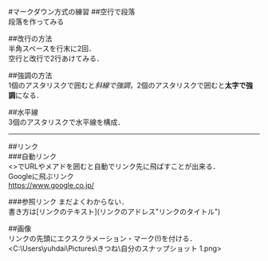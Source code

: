 #マークダウン方式の練習
##空行で段落  
段落を作ってみる

##改行の方法  
半角スペースを行末に2回．  
空行と改行で2行あけてみる．  
  
  
  
##強調の方法  
1個のアスタリスクで囲むと*斜線で強調*，2個のアスタリスクで囲むと**太字で強調**になる．

##水平線  
3個のアスタリスクで水平線を構成．  
***

##リンク  
###自動リンク  
<>でURLやメアドを囲むと自動でリンク先に飛ばすことが出来る．  
Googleに飛ぶリンク  
<https://www.google.co.jp/>  

###参照リンク
まだよくわからない．  
書き方は\[リンクのテキスト\](リンクのアドレス"リンクのタイトル")  

##画像  
リンクの先頭にエクスクラメーション・マーク(!)を付ける．  
<C:\Users\yuhdai\Pictures\きつね\自分のスナップショット 1.png>

